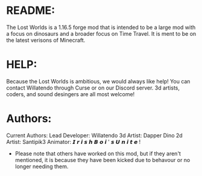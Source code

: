 # README:
The Lost Worlds is a 1.16.5 forge mod that is intended to be a large mod with a focus on dinosaurs and a broader focus on Time Travel. It is ment to be on the latest verisons of Minecraft. 

# HELP:
Because the Lost Worlds is ambitious, we would always like help! You can contact Willatendo through Curse or on our Discord server. 3d artists, coders, and sound desingers are all most welcome!

# Authors:
Current Authors:
Lead Developer: Willatendo
3d Artist: Dapper Dino
2d Artist: Santipik3
Animator: 𝙄 𝙧 𝙞 𝙨 𝙝 𝘽 𝙤 𝙞 ' 𝙨 𝙐 𝙣 𝙞 𝙩 𝙚 !

* Please note that others have worked on this mod, but if they aren't mentioned, it is because they have been kicked due to behavour or no longer needing them.